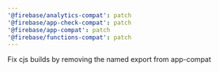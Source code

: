 ```yaml
---
'@firebase/analytics-compat': patch
'@firebase/app-check-compat': patch
'@firebase/app-compat': patch
'@firebase/functions-compat': patch
---
```


Fix cjs builds by removing the named export from app-compat
